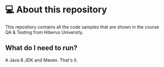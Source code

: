 ‍💻  About this repository
==================
This repository contains all the code samples that are shown in the course QA & Testing from Hiberus University.

What do I need to run?
---
A Java 8 JDK and Maven. That's it.
